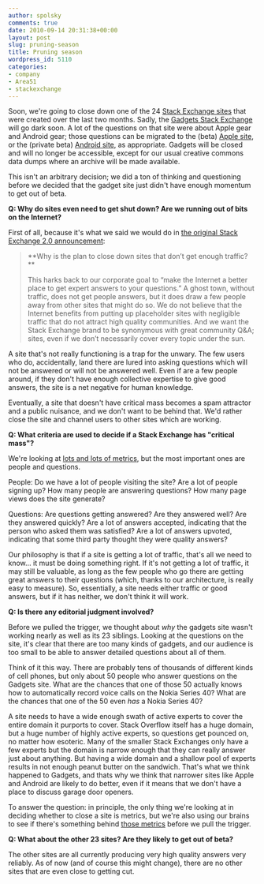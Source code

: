 ```yaml
---
author: spolsky
comments: true
date: 2010-09-14 20:31:38+00:00
layout: post
slug: pruning-season
title: Pruning season
wordpress_id: 5110
categories:
- company
- Area51
- stackexchange
---
```


Soon, we're going to close down one of the 24 [Stack Exchange sites](http://stackexchange.com/sites) that were created over the last two months. Sadly, the [Gadgets Stack Exchange](http://gadgets.stackexchange.com) will go dark soon. A lot of the questions on that site were about Apple gear and Android gear; those questions can be migrated to the (beta) [Apple site](http://apple.stackexchange.com), or the (private beta) [Android site](http://android.stackexchange.com), as appropriate. Gadgets will be closed and will no longer be accessible, except for our usual creative commons data dumps where an archive will be made available.



This isn't an arbitrary decision; we did a ton of thinking and questioning before we decided that the gadget site just didn't have enough momentum to get out of beta.

**Q: Why do sites even need to get shut down? Are we running out of bits on the Internet?**

First of all, because it's what we said we would do in [the original Stack Exchange 2.0 announcement](http://blog.stackoverflow.com/2010/04/changes-to-stack-exchange/):



<blockquote>
**Why is the plan to close down sites that don’t get enough traffic?**

This harks back to our corporate goal to “make the Internet a better place to get expert answers to your questions.” A ghost town, without traffic, does not get people answers, but it does draw a few people away from other sites that might do so. We do not believe that the Internet benefits from putting up placeholder sites with negligible traffic that do not attract high quality communities. And we want the Stack Exchange brand to be synonymous with great community Q&A; sites, even if we don’t necessarily cover every topic under the sun.
</blockquote>



A site that's not really functioning is a trap for the unwary. The few users who do, accidentally, land there are lured into asking questions which will not be answered or will not be answered well. Even if are a few people around, if they don't have enough collective expertise to give good answers, the site is a net negative for human knowledge.

Eventually, a site that doesn't have critical mass becomes a spam attractor and a public nuisance, and we don't want to be behind that. We'd rather close the site and channel users to other sites which are working.

**Q: What criteria are used to decide if a Stack Exchange has "critical mass"?**

We're looking at [lots and lots of metrics](http://stackexchange.com/sites), but the most important ones are people and questions.


People: Do we have a lot of people visiting the site? Are a lot of people signing up? How many people are answering questions? How many page views does the site generate?




Questions: Are questions getting answered? Are they answered well? Are they answered quickly? Are a lot of answers accepted, indicating that the person who asked them was satisfied? Are a lot of answers upvoted, indicating that some third party thought they were quality answers?


Our philosophy is that if a site is getting a lot of traffic, that's all we need to know... it must be doing something right. If it's not getting a lot of traffic, it may still be valuable, as long as the few people who go there are getting great answers to their questions (which, thanks to our architecture, is really easy to measure). So, essentially, a site needs either traffic or good answers, but if it has neither, we don't think it will work.

**Q: Is there any editorial judgment involved?**

Before we pulled the trigger, we thought about _why_ the gadgets site wasn't working nearly as well as its 23 siblings. Looking at the questions on the site, it's clear that there are too many kinds of gadgets, and our audience is too small to be able to answer detailed questions about all of them.

Think of it this way. There are probably tens of thousands of different kinds of cell phones, but only about 50 people who answer questions on the Gadgets site. What are the chances that one of those 50 actually knows how to automatically record voice calls on the Nokia Series 40? What are the chances that one of the 50 even _has_ a Nokia Series 40?

A site needs to have a wide enough swath of active experts to cover the entire domain it purports to cover. Stack Overflow itself has a huge domain, but a huge number of highly active experts, so questions get pounced on, no matter how esoteric. Many of the smaller Stack Exchanges only have a few experts but the domain is narrow enough that they can really answer just about anything. But having a wide domain and a shallow pool of experts results in not enough peanut butter on the sandwich. That's what we think happened to Gadgets, and thats why we think that narrower sites like Apple and Android are likely to do better, even if it means that we don't have a place to discuss garage door openers.

To answer the question: in principle, the only thing we're looking at in deciding whether to close a site is metrics, but we're also using our brains to see if there's something behind [those metrics](http://stackexchange.com/sites) before we pull the trigger.

**Q: What about the other 23 sites? Are they likely to get out of beta?**

The other sites are all currently producing very high quality answers very reliably. As of now (and of course this might change), there are no other sites that are even close to getting cut.
